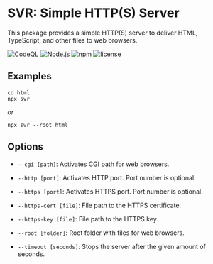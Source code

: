 SVR: Simple HTTP(S) Server
==========================

This package provides a simple HTTP(S) server to deliver HTML, TypeScript, and
other files to web browsers.



[![CodeQL](https://github.com/typescriptlibs/svr/workflows/CodeQL/badge.svg)](https://github.com/typescriptlibs/svr/actions/workflows/codeql.yml)
[![Node.js](https://github.com/typescriptlibs/svr/workflows/Node.js/badge.svg)](https://github.com/typescriptlibs/svr/actions/workflows/node.js.yml)
[![npm](https://img.shields.io/npm/v/@typescriptlibs/svr.svg)](https://www.npmjs.com/package/@typescriptlibs/svr)
[![license](https://img.shields.io/npm/l/@typescriptlibs/svr.svg)](https://github.com/typescriptlibs/svr/blob/main/LICENSE.md)



Examples
--------

``` Shell
cd html
npx svr
```

*or*

``` Shell
npx svr --root html
```



Options
-------

- `--cgi [path]`: Activates CGI path for web browsers.

- `--http [port]`: Activates HTTP port. Port number is optional.

- `--https [port]`: Activates HTTPS port. Port number is optional.

- `--https-cert [file]`: File path to the HTTPS certificate.

- `--https-key [file]`: File path to the HTTPS key.

- `--root [folder]`: Root folder with files for web browsers.

- `--timeout [seconds]`: Stops the server after the given amount of seconds.

